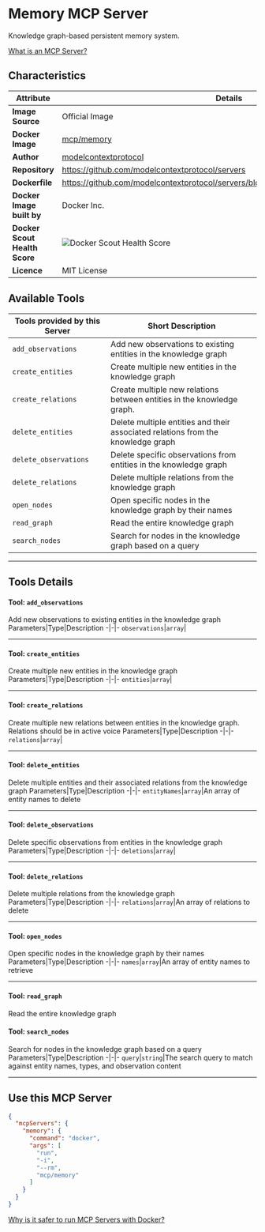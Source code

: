 # Memory MCP Server

Knowledge graph-based persistent memory system.

[What is an MCP Server?](https://www.anthropic.com/news/model-context-protocol)

## Characteristics
Attribute|Details|
|-|-|
**Image Source**|Official Image
**Docker Image**|[mcp/memory](https://hub.docker.com/repository/docker/mcp/memory)
**Author**|[modelcontextprotocol](https://github.com/modelcontextprotocol)
**Repository**|https://github.com/modelcontextprotocol/servers
**Dockerfile**|https://github.com/modelcontextprotocol/servers/blob/2025.4.24/src/memory/Dockerfile
**Docker Image built by**|Docker Inc.
**Docker Scout Health Score**| ![Docker Scout Health Score](https://api.scout.docker.com/v1/policy/insights/org-image-score/badge/mcp/memory)
**Licence**|MIT License

## Available Tools
Tools provided by this Server|Short Description
-|-
`add_observations`|Add new observations to existing entities in the knowledge graph|
`create_entities`|Create multiple new entities in the knowledge graph|
`create_relations`|Create multiple new relations between entities in the knowledge graph.|
`delete_entities`|Delete multiple entities and their associated relations from the knowledge graph|
`delete_observations`|Delete specific observations from entities in the knowledge graph|
`delete_relations`|Delete multiple relations from the knowledge graph|
`open_nodes`|Open specific nodes in the knowledge graph by their names|
`read_graph`|Read the entire knowledge graph|
`search_nodes`|Search for nodes in the knowledge graph based on a query|

---
## Tools Details

#### Tool: **`add_observations`**
Add new observations to existing entities in the knowledge graph
Parameters|Type|Description
-|-|-
`observations`|`array`|

---
#### Tool: **`create_entities`**
Create multiple new entities in the knowledge graph
Parameters|Type|Description
-|-|-
`entities`|`array`|

---
#### Tool: **`create_relations`**
Create multiple new relations between entities in the knowledge graph. Relations should be in active voice
Parameters|Type|Description
-|-|-
`relations`|`array`|

---
#### Tool: **`delete_entities`**
Delete multiple entities and their associated relations from the knowledge graph
Parameters|Type|Description
-|-|-
`entityNames`|`array`|An array of entity names to delete

---
#### Tool: **`delete_observations`**
Delete specific observations from entities in the knowledge graph
Parameters|Type|Description
-|-|-
`deletions`|`array`|

---
#### Tool: **`delete_relations`**
Delete multiple relations from the knowledge graph
Parameters|Type|Description
-|-|-
`relations`|`array`|An array of relations to delete

---
#### Tool: **`open_nodes`**
Open specific nodes in the knowledge graph by their names
Parameters|Type|Description
-|-|-
`names`|`array`|An array of entity names to retrieve

---
#### Tool: **`read_graph`**
Read the entire knowledge graph
#### Tool: **`search_nodes`**
Search for nodes in the knowledge graph based on a query
Parameters|Type|Description
-|-|-
`query`|`string`|The search query to match against entity names, types, and observation content

---
## Use this MCP Server

```json
{
  "mcpServers": {
    "memory": {
      "command": "docker",
      "args": [
        "run",
        "-i",
        "--rm",
        "mcp/memory"
      ]
    }
  }
}
```

[Why is it safer to run MCP Servers with Docker?](https://www.docker.com/blog/the-model-context-protocol-simplifying-building-ai-apps-with-anthropic-claude-desktop-and-docker/)
